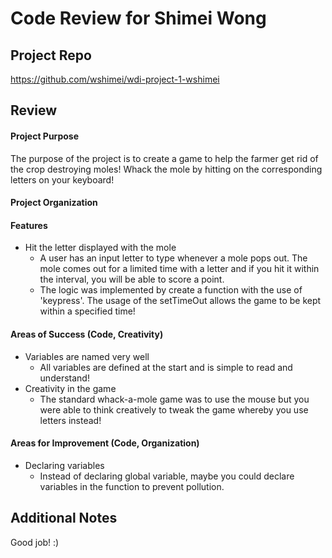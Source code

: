 # Code Review for Shimei Wong

## Project Repo

https://github.com/wshimei/wdi-project-1-wshimei

## Review

#### Project Purpose

The purpose of the project is to create a game to help the farmer get rid of the crop destroying moles! Whack the mole by hitting on the corresponding letters on your keyboard!

#### Project Organization

#### Features

* Hit the letter displayed with the mole
  * A user has an input letter to type whenever a mole pops out. The mole comes out for a limited time with a letter and if you hit it within the interval, you will be able to score a point.
  * The logic was implemented by create a function with the use of 'keypress'. The usage of the setTimeOut allows the game to be kept within a specified time!

#### Areas of Success (Code, Creativity)

* Variables are named very well
  * All variables are defined at the start and is simple to read and understand!
* Creativity in the game
  * The standard whack-a-mole game was to use the mouse but you were able to think creatively to tweak the game whereby you use letters instead!

#### Areas for Improvement (Code, Organization)

* Declaring variables
  * Instead of declaring global variable, maybe you could declare variables in the function to prevent pollution.


## Additional Notes

Good job! :)
